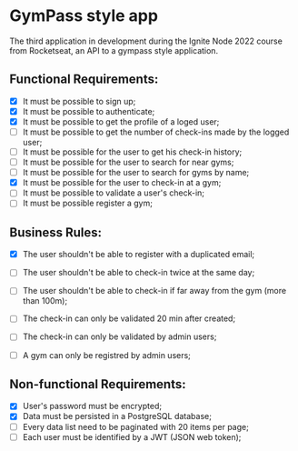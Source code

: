 # GymPass style app
The third application in development during the Ignite Node 2022 course from Rocketseat, an API to a gympass style application.

## Functional Requirements:

- [x] It must be possible to sign up;
- [x] It must be possible to authenticate;
- [x] It must be possible to get the profile of a loged user;
- [  ] It must be possible to get the number of check-ins made by the logged user;
- [  ] It must be possible for the user to get his check-in history;
- [  ] It must be possible for the user to search for near gyms;
- [  ] It must be possible for the user to search for gyms by name;
- [x] It must be possible for the user to check-in at a gym;
- [  ] It must be possible to validate a user's check-in;
- [  ] It must be possible register a gym;

## Business Rules:

- [x] The user shouldn't be able to register with a duplicated email;
- [  ] The user shouldn't be able to check-in twice at the same day;
- [  ] The user shouldn't be able to check-in if far away from the gym (more than 100m);
- [  ] The check-in can only be validated 20 min after created;
- [  ] The check-in can only be validated by admin users;
- [  ] A gym can only be registred by admin users;


## Non-functional Requirements:

- [x] User's password must be encrypted;
- [x] Data must be persisted in a PostgreSQL database;
- [  ] Every data list need to be paginated with 20 items per page;
- [  ] Each user must be identified by a JWT (JSON web token);